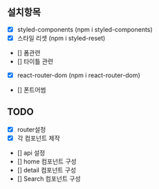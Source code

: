 ## 설치항목

- [x] styled-components (npm i styled-components)
- [x] 스타일 리셋 (npm i styled-reset)
- [] 폼관련
- [] 타이틀 관련
- [x] react-router-dom (npm i react-router-dom)
- [] 폰트어썸

## TODO

- [x] router설정
- [x] 각 컴포넌트 제작
- [] api 설정
- [] home 컴포넌트 구성
- [] detail 컴포넌트 구성
- [] Search 컴포넌트 구성

